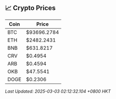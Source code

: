 ## 📈 Crypto Prices

| Coin | Price |
| ---- | ----- |
| BTC | $93696.2784 |
| ETH | $2482.2431 |
| BNB | $631.8217 |
| CRV | $0.4954 |
| ARB | $0.4594 |
| OKB | $47.5541 |
| DOGE | $0.2306 |

_Last Updated: 2025-03-03 02:12:32.104 +0800 HKT_